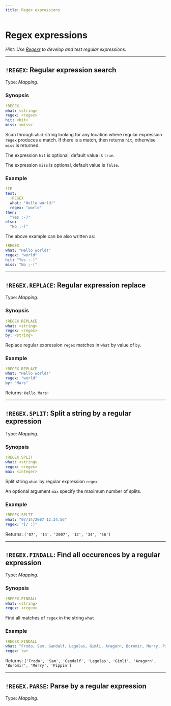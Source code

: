 ```yaml
---
title: Regex expressions
---
```


# Regex expressions


_Hint: Use [Regexr](https://regexr.com) to develop and test regular expressions._

--- 

## `!REGEX`: Regular expression search  

Type: _Mapping_.

### Synopsis

```yaml
!REGEX
what: <string>
regex: <regex>
hit: <hit>
miss: <miss>
```

Scan through `what` string looking for any location where regular expression `regex` produces a match.
If there is a match, then returns `hit`, otherwise `miss` is returned.
  
The expression `hit` is optional, default value is `true`.
  
The expression `miss` is optional, default value is `false`.


### Example

```yaml
!IF
test:
  !REGEX
  what: "Hello world!"
  regex: "world"
then:
  "Yes :-)"
else:
  "No ;-("
```

The above example can be also written as:
  
```yaml
!REGEX
what: "Hello world!"
regex: "world"
hit: "Yes :-)"
miss: "No ;-("
```

--- 

## `!REGEX.REPLACE`: Regular expression replace  

Type: _Mapping_.

### Synopsis

```yaml
!REGEX.REPLACE
what: <string>
regex: <regex>
by: <string>
```

Replace regular expression `regex` matches in `what` by value of `by`.


### Example

```yaml
!REGEX.REPLACE
what: "Hello world!"
regex: "world"
by: "Mars"
```

Returns: `Hello Mars!`

--- 

## `!REGEX.SPLIT`: Split a string by a regular expression  

Type: _Mapping_.

### Synopsis

```yaml
!REGEX.SPLIT
what: <string>
regex: <regex>
max: <integer>
```

Split string `what` by regular expression `regex`.

An optional argument `max` specify the maximum number of splits.


### Example

```yaml
!REGEX.SPLIT
what: "07/14/2007 12:34:56"
regex: "[/ :]"
```

Returns: `['07', '14', '2007', '12', '34', '56']`

--- 

## `!REGEX.FINDALL`: Find all occurences by a regular expression  

Type: _Mapping_.

### Synopsis

```yaml
!REGEX.FINDALL
what: <string>
regex: <regex>
```

Find all matches of `regex` in the string `what`.

### Example

```yaml
!REGEX.FINDALL
what: "Frodo, Sam, Gandalf, Legolas, Gimli, Aragorn, Boromir, Merry, Pippin"
regex: \w+
```

Returns: `['Frodo', 'Sam', 'Gandalf', 'Legolas', 'Gimli', 'Aragorn', 'Boromir', 'Merry', 'Pippin']`

---

## `!REGEX.PARSE`: Parse by a regular expression 

Type: _Mapping_.

